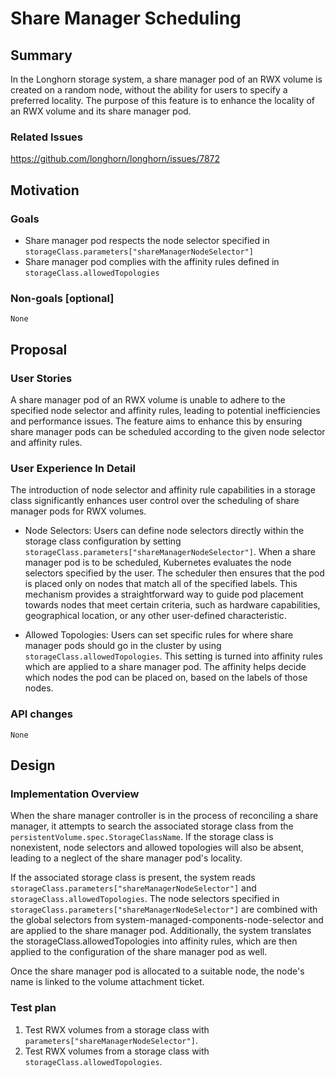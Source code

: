 # Share Manager Scheduling

## Summary

In the Longhorn storage system, a share manager pod of an RWX volume is created on a random node, without the ability for users to specify a preferred locality. The purpose of this feature is to enhance the locality of an RWX volume and its share manager pod.

### Related Issues

https://github.com/longhorn/longhorn/issues/7872

## Motivation

### Goals

- Share manager pod respects the node selector specified in `storageClass.parameters["shareManagerNodeSelector"]`
- Share manager pod complies with the affinity rules defined in `storageClass.allowedTopologies`

### Non-goals [optional]

`None`

## Proposal

### User Stories

A share manager pod of an RWX volume is unable to adhere to the specified node selector and affinity rules, leading to potential inefficiencies and performance issues. The feature aims to enhance this by ensuring share manager pods can be scheduled according to the given node selector and affinity rules.

### User Experience In Detail

The introduction of node selector and affinity rule capabilities in a storage class significantly enhances user control over the scheduling of share manager pods for RWX volumes.

- Node Selectors:
  Users can define node selectors directly within the storage class configuration by setting `storageClass.parameters["shareManagerNodeSelector"]`. When a share manager pod is to be scheduled, Kubernetes evaluates the node selectors specified by the user. The scheduler then ensures that the pod is placed only on nodes that match all of the specified labels. This mechanism provides a straightforward way to guide pod placement towards nodes that meet certain criteria, such as hardware capabilities, geographical location, or any other user-defined characteristic.

- Allowed Topologies:
  Users can set specific rules for where share manager pods should go in the cluster by using `storageClass.allowedTopologies`. This setting is turned into affinity rules which are applied to a share manager pod. The affinity helps decide which nodes the pod can be placed on, based on the labels of those nodes.

### API changes

`None`

## Design

### Implementation Overview

When the share manager controller is in the process of reconciling a share manager, it attempts to search the associated storage class from the `persistentVolume.spec.StorageClassName`. If the storage class is nonexistent, node selectors and allowed topologies will also be absent, leading to a neglect of the share manager pod's locality.

If the associated storage class is present, the system reads `storageClass.parameters["shareManagerNodeSelector"]` and `storageClass.allowedTopologies`. The node selectors specified in `storageClass.parameters["shareManagerNodeSelector"]` are combined with the global selectors from system-managed-components-node-selector and are applied to the share manager pod. Additionally, the system translates the storageClass.allowedTopologies into affinity rules, which are then applied to the configuration of the share manager pod as well.

Once the share manager pod is allocated to a suitable node, the node's name is linked to the volume attachment ticket.

### Test plan

1. Test RWX volumes from a storage class with `parameters["shareManagerNodeSelector"]`.
2. Test RWX volumes from a storage class with `storageClass.allowedTopologies`.
